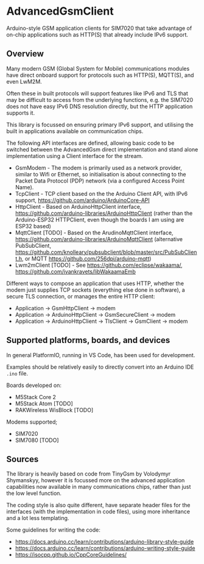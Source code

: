 # AdvancedGsmClient
Arduino-style GSM application clients for SIM7020 that take advantage of on-chip applications such as HTTP(S) that already include IPv6 support.

## Overview

Many modern GSM (Global System for Mobile) communications modules have direct onboard support for protocols such as HTTP(S), MQTT(S), and even LwM2M.

Often these in built protocols will support features like IPv6 and TLS that may be difficult to access from the underlying functions, e.g. the SIM7020 does not have easy IPv6 DNS resolution directly, but the HTTP application supports it.

This library is focussed on ensuring primary IPv6 support, and utilising the built in applications available on communication chips.

The following API interfaces are defined, allowing basic code to be switched between the AdvancedGsm direct implementation and stand alone implementation using a Client interface for the stream.

* GsmModem - The modem is primarily used as a network provider, similar to Wifi or Ethernet, so initialisation is about connecting to the Packet Data Protocol (PDP) network (via a configured Access Point Name).
* TcpClient - TCP client based on the the Arduino Client API, with IPv6 support, https://github.com/arduino/ArduinoCore-API
* HttpClient - Based on ArduinoHttpClient interface, https://github.com/arduino-libraries/ArduinoHttpClient (rather than the Arduino-ESP32 HTTPClient, even though the boards I am using are ESP32 based)
* MqttClient [TODO] - Based on the ArudinoMqttClient interface, https://github.com/arduino-libraries/ArduinoMqttClient (alternative PubSubClient, https://github.com/knolleary/pubsubclient/blob/master/src/PubSubClient.h, or MQTT https://github.com/256dpi/arduino-mqtt)
* Lwm2mClient [TODO] - See https://github.com/eclipse/wakaama/, https://github.com/ivankravets/libWakaamaEmb

Different ways to compose an application that uses HTTP, whether the modem just supplies TCP sockets (everything else done in software), a secure TLS connection, or manages the entire HTTP client:

* Application -> GsmHttpClient -> modem
* Application -> ArduinoHttpClient -> GsmSecureClient -> modem
* Application -> ArduinoHttpClient -> TlsClient -> GsmClient -> modem


## Supported platforms, boards, and devices

In general PlatformIO, running in VS Code, has been used for development.

Examples should be relatively easily to directly convert into an Arduino IDE `.ino` file.

Boards developed on:

* M5Stack Core 2
* M5Stack Atom [TODO]
* RAKWireless WisBlock [TODO]

Modems supported;

* SIM7020
* SIM7080 [TODO]

## Sources

The library is heavily based on code from TinyGsm by Volodymyr Shymanskyy, however it is focussed more on the advanced application capabilities now available in many communications chips, rather than just the low level function.

The coding style is also quite different, have separate header files for the interfaces (with the implementation in code files), using more inheritance and a lot less templating.

Some guidelines for writing the code:

* https://docs.arduino.cc/learn/contributions/arduino-library-style-guide
* https://docs.arduino.cc/learn/contributions/arduino-writing-style-guide
* https://isocpp.github.io/CppCoreGuidelines/

